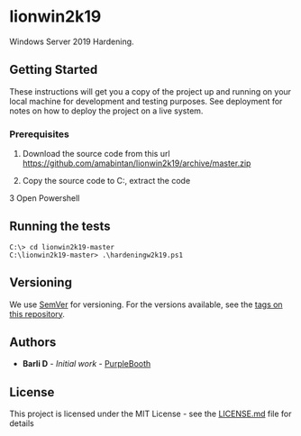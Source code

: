 # lionwin2k19

Windows Server 2019 Hardening.

## Getting Started

These instructions will get you a copy of the project up and running on your local machine for development and testing purposes. See deployment for notes on how to deploy the project on a live system.

### Prerequisites

1. Download the source code from this url https://github.com/amabintan/lionwin2k19/archive/master.zip

2. Copy the source code to C:\, extract the code

3  Open Powershell

## Running the tests

```
C:\> cd lionwin2k19-master
C:\lionwin2k19-master> .\hardeningw2k19.ps1
```
## Versioning

We use [SemVer](http://semver.org/) for versioning. For the versions available, see the [tags on this repository](https://github.com/your/project/tags). 

## Authors

* **Barli D** - *Initial work* - [PurpleBooth](https://github.com/amabintan/lionwin2k19)

## License

This project is licensed under the MIT License - see the [LICENSE.md](LICENSE.md) file for details




